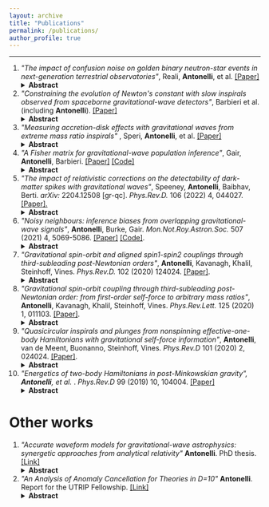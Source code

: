 ```yaml
---
layout: archive
title: "Publications"
permalink: /publications/
author_profile: true
---
```



--------

<ol>


<li> <em>"The impact of confusion noise on golden binary neutron-star events in next-generation terrestrial observatories"</em>, Reali, <b>Antonelli</b>, et al. <a href="https://arxiv.org/pdf/2209.13452.pdf">[Paper]</a>
<details close> 
    <summary> 
       <b>
      Abstract
       </b>
    </summary>
      <em>
      Next-generation terrestrial gravitational-wave observatories will detect O(10^5) signals from compact binary coalescences every year. These signals can last for several hours in the detectors’ sensitivity band and they will be affected by multiple unresolved sources contributing to a confusion-noise background in the data. Using an information-matrix formalism, we estimate the impact of the confusion noise power spectral density in broadening the parameter estimates of a GW170817-like event. If our estimate of the confusion noise power spectral density is neglected, we find that masses, spins, and distance are biased in about half of our simulations under realistic circumstances. The sky localization, while still precise, can be biased in up to 80 percent of our simulations, potentially posing a problem in follow-up searches for electromagnetic counterparts.
      </em>
</details>
</li>

<li> <em>"Constraining the evolution of Newton's constant with slow inspirals observed from spaceborne gravitational-wave detectors"</em>, Barbieri et al. (including <b>Antonelli</b>). <a href="https://arxiv.org/pdf/2207.10674.pdf">[Paper]</a>
<details close> 
    <summary> 
       <b>
      Abstract
       </b>
    </summary>
      <em>
      Spaceborne gravitational-wave (GW) detectors observing at milli-Hz and deci-Hz frequencies are expected to detect large numbers of quasi-monochromatic signals. The first and second time-derivative of the GW frequency can be measured for the most favourable sources and used to look for negative post-Newtonian corrections, which can be induced by the source's environment or modifications of general relativity. We present an analytical, Fisher-matrix-based approach to estimate how precisely such corrections can be constrained. We use this method to estimate the bounds attainable on the time evolution of the gravitational constant G(t) with different classes of quasi-monochromatic sources observable with LISA and DECIGO, two representative spaceborne detectors for milli-Hz and deci-Hz GW frequencies. We find that the most constraining source among a simulated population of LISA galactic binaries could yield Gdot/G_0 < 10^-6 yr^-1, while the best currently known verification binary will reach Gdot/G_0 < 10^-4 yr^-1. We also perform Monte-Carlo simulations using quasi-monochromatic waveforms to check the validity of our Fisher-matrix approach, as well as inspiralling waveforms to analyse binaries that do not satisfy the quasi-monochromatic assumption. We find that our analytical Fisher matrix produces good order-of-magnitude constraints even for sources well beyond its regime of validity. Monte-Carlo investigations also show that chirping stellar-mass compact binaries detected by DECIGO-like detectors at cosmological distances of tens of Mpc can yield constraints as tight as Gdot/G_0 < 10^-11 yr^-1.
 </em>
</details>
</li>

<li>  <em>"Measuring accretion-disk effects with gravitational waves from extreme mass ratio inspirals" </em>, Speri, <b>Antonelli</b>, et al. <a href="https://arxiv.org/pdf/2207.10086.pdf">[Paper]</a>
<details close> 
    <summary> 
       <b>
      Abstract
       </b>
    </summary>
      <em>
      Gravitational wave observations of extreme mass-ratio inspirals (EMRIs) offer the opportunity to probe the environments of active galactic nuclei (AGN) through the torques that accretion disks induce on the binary. Within a Bayesian framework, we study how well such environmental effects can be measured using gravitational wave observations from the Laser Interferometer Space Antenna(LISA). We focus on the torque induced by planetary-type migration on quasi-circular inspirals, and use different prescriptions for geometrically-thin and radiatively-efficient disks. We find that LISA could detect migration for a wide range of disk viscosities and accretion rates, for both α and β disk prescriptions. For a typical EMRI with masses 50M⊙ + 10^6M⊙, we find that LISA could distinguish between migration in α and β disks and measure the torque amplitude with 20 percent relative precision. Provided an accurate torque model, we also show how to turn gravitational-wave measurements of the torque into constraints on the disk properties. Furthermore, if an electromagnetic counterpart is identified, the multimessenger observations of the AGN-EMRI system could yield direct measurements of the disk viscosity. Finally, we investigate the impact of neglecting environmental effects in the analysis of the gravitational-wave signal of our reference system, finding 3-sigma biases in the primary mass and spin. Our analysis can be easily generalized to any environmental effect, provided that the torque has a simple power law-like dependence on the orbital separation.
 </em>
</details>
</li>

<li> 
<em>"A Fisher matrix for gravitational-wave population inference"</em>, Gair, <b>Antonelli</b>, Barbieri. <a href="https://arxiv.org/pdf/2205.07893.pdf">[Paper]</a> <a href="https://github.com/aantonelli94/PopFisher">[Code]</a>
<details close> 
    <summary> 
       <b>
      Abstract
       </b>
    </summary>
      <em>
      We derive a Fisher matrix for the parameters characterising a population of gravitational-wave events. This provides a guide to the precision with which population parameters can be estimated with multiple observations, which becomes increasingly accurate as the number of events and the signal-to-noise ratio of the sampled events increases. The formalism takes into account individual event measurement uncertainties and selection effects, and can be applied to arbitrary population models. We illustrate the framework with two examples: an analytical calculation of the Fisher matrix for the mean and variance of a Gaussian model describing a population affected by selection effects, and an estimation of the precision with which the slope of a power law distribution of supermassive black-hole masses can be measured using extreme-mass-ratio inspiral observations. We compare the Fisher predictions to results from Monte Carlo analyses, finding very good agreement.
 </em>
</details>
</li>

<li><em> "The impact of relativistic corrections on the detectability of dark-matter spikes with gravitational waves"</em>, Speeney, <b>Antonelli</b>, Baibhav, Berti.  <i>arXiv:</i> 2204.12508 [gr-qc].  <i>Phys.Rev.D.</i> 106 (2022) 4, 044027.  <a href="https://arxiv.org/pdf/2204.12508.pdf">[Paper].</a>
<details close> 
    <summary> 
       <b>
      Abstract
       </b>
    </summary>
      <em>
      Black holes located within a dark matter cloud can create overdensity regions known as dark matter spikes. The presence of spikes modifies the gravitational-wave signals from binary systems through changes in the gravitational potential or dynamical friction effects. We assess the importance of including relativistic effects in both the dark matter distribution and the dynamical friction. As a first step we numerically calculate the particle dark matter spike distribution in full general relativity, using both Hernquist and Navarro-Frenk-White profiles in a Schwarzschild background, and we produce analytical fits to the spike profiles for a large range of scale parameters. Then we use a post-Newtonian prescription for the gravitational-wave dephasing to estimate the effect of relativistic corrections to the spike profile and to the dynamical friction. Finally we include the torques generated by dynamical friction in fast-to-generate relativistic models for circular extreme mass-ratio inspirals around a nonspinning black hole. We find that both types of relativistic corrections positively impact the detectability of dark matter effects, leading to higher dephasings and mismatches between gravitational-wave signals with and without dark matter spikes.
 </em>
</details>
</li>


  <li> <em>"Noisy neighbours: inference biases from overlapping gravitational-wave signals"</em>, <b>Antonelli</b>, Burke, Gair. <i>Mon.Not.Roy.Astron.Soc.</i> 507 (2021) 4, 5069-5086.  <a href="https://arxiv.org/pdf/2104.01897.pdf">[Paper]</a> <a href="https://github.com/aantonelli94/GWOP">[Code]</a>.
  <details close> 
    <summary> 
       <b>
      Abstract
       </b>
    </summary>
      <em>
      Understanding and dealing with inference biases in gravitational-wave (GW) parameter estimation when a plethora of signals are present in the data is one of the key challenges for the analysis of data from future GW detectors. Working within the linear signal approximation, we describe generic metrics to predict inference biases on GW source parameters in the presence of confusion noise from unfitted foregrounds, from overlapping signals that coalesce close in time to one another, and from residuals of other signals that have been incorrectly fitted out. We illustrate the formalism with simplified, yet realistic, scenarios appropriate to third-generation ground-based (Einstein Telescope) and space-based (LISA) detectors, and demonstrate its validity against Monte Carlo simulations. We find it to be a reliable tool to cheaply predict the extent and direction of the biases. Finally, we show how this formalism can be used to correct for biases that arise in the sequential characterization of multiple sources in a single data set, which could be a valuable tool to use within a global-fit analysis pipeline.
      </em>
</details>
  </li>
  
  <li><em>"Gravitational spin-orbit and aligned spin1-spin2 couplings through third-subleading post-Newtonian orders"</em>, <b>Antonelli</b>, Kavanagh, Khalil, Steinhoff, Vines. <i>Phys.Rev.D.</i> 102 (2020) 124024. <a href="https://arxiv.org/pdf/2010.02018.pdf">[Paper]</a>.
    <details close> 
    <summary> 
       <b>
      Abstract
       </b>
    </summary>
      <em>
      The study of scattering encounters continues to provide new insights into the general relativistic two-body problem. The local-in-time conservative dynamics of an aligned-spin binary, for both unbound and bound orbits, is fully encoded in the gauge-invariant scattering-angle function, which is most naturally expressed in a post-Minkowskian (PM) expansion, and which exhibits a remarkably simple dependence on the masses of the two bodies (in terms of appropriate geometric variables). This dependence links the PM and small-mass-ratio approximations, allowing gravitational self-force results to determine new post-Newtonian (PN) information to all orders in the mass ratio. In this paper, we exploit this interplay between relativistic scattering and self-force theory to obtain the third-subleading (4.5PN) spin-orbit dynamics for generic spins, and the third-subleading (5PN) spin1 -spin2 dynamics for aligned spins. We further implement these novel PN results in an effective-one-body framework, and demonstrate the improvement in accuracy by comparing against numerical-relativity simulations.
      </em>
</details>
  </li> 
  
  <li><em>"Gravitational spin-orbit coupling through third-subleading post-Newtonian order: from first-order self-force to arbitrary mass ratios"</em>, <b>Antonelli</b>, Kavanagh, Khalil, Steinhoff, Vines. <i>Phys.Rev.Lett.</i> 125 (2020) 1, 011103. <a href="https://arxiv.org/pdf/2003.11391.pdf">[Paper]</a>.
  <details close> 
    <summary> 
       <b>
      Abstract
       </b>
    </summary>
      <em>
      Exploiting simple yet remarkable properties of relativistic gravitational scattering, we use first-order self-force (linear-in-mass-ratio) results to obtain arbitrary-mass-ratio results for the complete third-subleading post-Newtonian (4.5PN) corrections to the spin-orbit sector of spinning-binary conservative dynamics, for generic (bound or unbound) orbits and spin orientations. We thereby improve important ingredients of models of gravitational waves from spinning binaries, and we demonstrate the improvement in accuracy by comparing against aligned-spin numerical simulations of binary black holes.
      </em>
</details>
  </li>
  
  <li><em>"Quasicircular inspirals and plunges from nonspinning effective-one-body Hamiltonians with gravitational self-force information"</em>, <b>Antonelli</b>, van de Meent, Buonanno, Steinhoff, Vines. <i>Phys.Rev.D</i> 101 (2020) 2, 024024. <a href="https://arxiv.org/pdf/1907.11597.pdf">[Paper]</a>.
    <details close> 
    <summary> 
       <b>
      Abstract
       </b>
    </summary>
      <em>
      The self-force program aims at accurately modeling relativistic two-body systems with a small mass ratio (SMR). In the context of the effective-one-body (EOB) framework, current results from this program can be used to determine the effective metric components at linear order in the mass ratio, resumming post-Newtonian (PN) dynamics around the test-particle limit in the process. It was shown in [Akcay et al., Phys. Rev. D 86, 104041 (2012).PRVDAQ1550-799810.1103/PhysRevD.86.104041] that, in the original (standard) EOB gauge, the SMR contribution to the metric component gtteff exhibits a coordinate singularity at the light-ring (LR) radius. In this paper, we adopt a different gauge for the EOB dynamics and obtain a Hamiltonian that is free of poles at the LR, with complete circular-orbit information at linear order in the mass ratio and non-circular-orbit and higher-order-in-mass-ratio terms up to 3PN order. We confirm the absence of the LR divergence in such an EOB Hamiltonian via plunging trajectories through the LR radius. Moreover, we compare the binding energies and inspiral waveforms of EOB models with SMR, PN and mixed SMR-3PN information on a quasicircular inspiral against numerical-relativity predictions. We find good agreement between numerical-relativity simulations and EOB models with SMR-3PN information for both equal- and unequal-mass ratios. In particular, when compared to EOB inspiral waveforms with only 3PN information, EOB Hamiltonians with SMR-3PN information improves the modeling of binary systems with small mass ratios q≲1/3, with a dephasing accumulated in ∼30 gravitational-wave (GW) cycles being of the order of few hundredths of a radian up to 4 GW cycles before merger.
      </em>
</details>
  </li>
  
  <li><em>"Energetics of two-body Hamiltonians in post-Minkowskian gravity", <b>Antonelli</b>, et al. </em>. <i>Phys.Rev.D</i> 99 (2019) 10, 104004. <a href="https://arxiv.org/pdf/1901.07102.pdf">[Paper]</a>
    <details close> 
    <summary> 
       <b>
      Abstract
       </b>
    </summary>
      <em>
      Advanced methods for computing perturbative, quantum-gravitational scattering amplitudes show great promise for improving our knowledge of classical gravitational dynamics. This is especially true in the weak-field and arbitrary-speed (post-Minkowskian, PM) regime, where the conservative dynamics at 3PM order has been recently determined for the first time, via an amplitude calculation. Such PM results are most relevantly applicable to relativistic scattering (unbound orbits), while bound/inspiraling binary systems, the most frequent sources of gravitational waves for the LIGO and Virgo detectors, are most suitably modeled by the weak-field and slow-motion (post-Newtonian, PN) approximation. Nonetheless, it has been suggested that PM results can independently lead to improved modeling of bound binary dynamics, especially when taken as inputs for effective-one-body (EOB) models of inspiraling binaries. Here, we initiate a quantitative study of this possibility, by comparing PM, EOB and PN predictions for the binding energy of a two-body system on a quasicircular inspiraling orbit against results of numerical relativity (NR) simulations. The binding energy is one of the two central ingredients (the other being the gravitational-wave energy flux) that enters the computation of gravitational waveforms employed by LIGO and Virgo detectors, and for (quasi)circular orbits it provides an accurate diagnostic of the conservative sector of a model. We find that, whereas 3PM results do improve the agreement with NR with respect to 2PM (especially when used in the EOB framework), it is crucial to push PM calculations at higher orders if one wants to achieve better performances than current waveform models used for LIGO/Virgo data analysis.
      </em>
</details>
  </li>
</ol>



# Other works


<ol>

<li>
<em>"Accurate waveform models for gravitational-wave astrophysics: synergetic approaches from analytical relativity" </em>  <b>Antonelli</b>. PhD thesis. <a href="https://arxiv.org/pdf/2211.01888.pdf">[Link]</a>
    <details close> 
    <summary> 
       <b>
      Abstract
       </b>
    </summary>
      <em>
Gravitational-wave (GW) astrophysics is a field in full blossom. Since the landmark detection of GWs from a binary black hole on September 14th 2015, several compact-object binaries have been reported by the LIGO-Virgo collaboration. Such events carry astrophysical and cosmological information ranging from an understanding of how black holes and neutron stars are formed, what neutron stars are composed of, how the Universe expands, and allow testing general relativity in the highly-dynamical strong-field regime. It is the goal of GW astrophysics to extract such information as accurately as possible. Yet, this is only possible if the tools and technology used to detect and analyze GWs are advanced enough. A key aspect of GW searches are waveform models, which encapsulate our best predictions for the gravitational radiation under a certain set of parameters, and that need to be cross-correlated with data to extract GW signals. Waveforms must be very accurate to avoid missing important physics in the data, which might be the key to answer the fundamental questions of GW astrophysics. The continuous improvements of the current LIGO-Virgo detectors, the development of next-generation ground-based detectors such as the Einstein Telescope or the Cosmic Explorer, as well as the development of the Laser Interferometer Space Antenna (LISA), demand accurate waveform models. [Abridged.]
     </em>
    </details>
  </li>
  
  <li>
<em>"An Analysis of Anomaly Cancellation for Theories in D=10" </em>  <b>Antonelli</b>. Report for the UTRIP Fellowship. <a href="https://arxiv.org/pdf/1507.08642.pdf">[Link]</a>
    <details close> 
    <summary> 
       <b>
      Abstract
       </b>
    </summary>
      <em>
We prove that the swampland for D=10 N=1 SUGRA coupled to D=10 N= 1 SYM is only populated by U(1)^496 and E8 X U(1)^248. With this goal in mind, we review the anomalies for classical and exceptional groups, retrieving trace identities up to the sixth power of the curvature for each class of groups. We expand this idea for low‐dimensional groups, for which the trace of the sixth power is known to factorize, and we retrieve such factorization. We obtain the total anomaly polynomials for individual low dimensional groups and combinations of them and finally we investigate their non‐factorization, in such a way that U(1)^496 and E8 X U(1)^248 are non‐trivially shown to be the only anomaly‐free theories allowed in D=10. Using the method developed for checking the factorization of gauge theories, we retrieve the Green‐Schwarz terms for the two theories populating the swampland.
     </em>
    </details>
  </li>
  
</ol>
